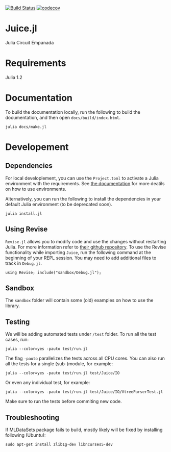 [![Build Status](https://travis-ci.com/UCLA-StarAI/Juice.jl.svg?token=WqP1S31vh9msACoVUepf&branch=master)](https://travis-ci.com/UCLA-StarAI/Juice.jl) [![codecov](https://codecov.io/gh/UCLA-StarAI/Juice.jl/branch/master/graph/badge.svg?token=ORgtXXr8Uo)](https://codecov.io/gh/UCLA-StarAI/Juice.jl)

# Juice.jl
Julia Circuit Empanada

# Requirements

Julia 1.2

# Documentation

To build the documentation locally, run the following to build the documentation, and then open `docs/build/index.html`.

    julia docs/make.jl

# Developement

## Dependencies

For local developlement, you can use the `Project.toml` to activate a Julia environment with the requirements. See [the documentation](https://julialang.github.io/Pkg.jl/stable/environments/) for more deatils on how to use environments.

Alternatively, you can run the following to install the dependencies in your default Julia environment (to be deprecated soon).

 ``julia install.jl``


## Using Revise

`Revise.jl` allows you to modify code and use the changes without restarting Julia. For more information refer to [their github repository](https://github.com/timholy/Revise.jl).
 To use the Revise functionality while importing `Juice`, run the following command at the beginning of your REPL session. You may need to add additional files to track in `Debug.jl`.

    using Revise; include("sandbox/Debug.jl");

## Sandbox

The `sandbox` folder will contain some (old) examples on how to use the library.

## Testing

We will be adding automated tests under `/test` folder. To run all the test cases, run:

    julia --color=yes -pauto test/run.jl

The flag `-pauto` parallelizes the tests across all CPU cores.
You can also run all the tests for a single (sub-)module, for example:

    julia --color=yes -pauto test/run.jl test/Juice/IO

Or even any individual test, for example:

    julia --color=yes -pauto test/run.jl test/Juice/IO/VtreeParserTest.jl

Make sure to run the tests before commiting new code.


## Troubleshooting

If MLDataSets package fails to build, mostly likely will be fixed by installing following (Ubuntu):

  ``sudo apt-get install zlib1g-dev libncurses5-dev``
